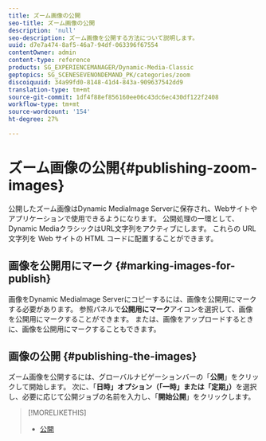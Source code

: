 ```yaml
---
title: ズーム画像の公開
seo-title: ズーム画像の公開
description: 'null'
seo-description: ズーム画像を公開する方法について説明します。
uuid: d7e7a474-8af5-46a7-94df-063396f67554
contentOwner: admin
content-type: reference
products: SG_EXPERIENCEMANAGER/Dynamic-Media-Classic
geptopics: SG_SCENESEVENONDEMAND_PK/categories/zoom
discoiquuid: 34a99fd0-8148-41d4-843a-909637542dd9
translation-type: tm+mt
source-git-commit: 1df4f88ef856160ee06c43dc6ec430df122f2408
workflow-type: tm+mt
source-wordcount: '154'
ht-degree: 27%

---
```



# ズーム画像の公開{#publishing-zoom-images}

公開したズーム画像はDynamic MediaImage Serverに保存され、Webサイトやアプリケーションで使用できるようになります。 公開処理の一環として、Dynamic MediaクラシックはURL文字列をアクティブにします。 これらの URL 文字列を Web サイトの HTML コードに配置することができます。

## 画像を公開用にマーク {#marking-images-for-publish}

画像をDynamic MediaImage Serverにコピーするには、画像を公開用にマークする必要があります。 参照パネルで&#x200B;**公開用にマーク**&#x200B;アイコンを選択して、画像を公開用にマークすることができます。 または、画像をアップロードするときに、画像を公開用にマークすることもできます。

## 画像の公開  {#publishing-the-images}

ズーム画像を公開するには、グローバルナビゲーションバーの「**公開**」をクリックして開始します。 次に、「**日時」オプション（「一時」または「定期」）**&#x200B;を選択し、必要に応じて公開ジョブの名前を入力し、「**開始公開**」をクリックします。

>[!MORELIKETHIS]
>
>* [公開](publishing-files.md#publishing_files)

